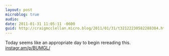 ```yaml
---
layout: post
microblog: true
audio: 
date: 2011-01-31 11:05:11 -0600
guid: http://craigmcclellan.micro.blog/2011/01/31/t32122230582288384.html
---
```

Today seems like an appropriate day to begin rereading this. [instagr.am/p/BUMGL/](http://instagr.am/p/BUMGL/)
